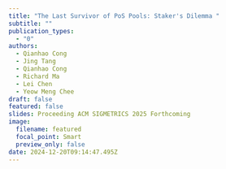 ```yaml
---
title: "The Last Survivor of PoS Pools: Staker's Dilemma "
subtitle: ""
publication_types:
  - "0"
authors:
  - Qianhao Cong
  - Jing Tang
  - Qianhao Cong
  - Richard Ma
  - Lei Chen
  - Yeow Meng Chee
draft: false
featured: false
slides: Proceeding ACM SIGMETRICS 2025 Forthcoming
image:
  filename: featured
  focal_point: Smart
  preview_only: false
date: 2024-12-20T09:14:47.495Z
---
```

